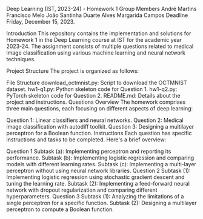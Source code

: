 Deep Learning (IST, 2023-24) - Homework 1
Group Members
André Martins
Francisco Melo
João Santinha
Duarte Alves
Margarida Campos
Deadline
Friday, December 15, 2023.

Introduction
This repository contains the implementation and solutions for Homework 1 in the Deep Learning course at IST for the academic year 2023-24. The assignment consists of multiple questions related to medical image classification using various machine learning and neural network techniques.

Project Structure
The project is organized as follows:

File Structure
download_octmnist.py: Script to download the OCTMNIST dataset.
hw1-q1.py: Python skeleton code for Question 1.
hw1-q2.py: PyTorch skeleton code for Question 2.
README.md: Details about the project and instructions.
Questions Overview
The homework comprises three main questions, each focusing on different aspects of deep learning:

Question 1: Linear classifiers and neural networks.
Question 2: Medical image classification with autodiff toolkit.
Question 3: Designing a multilayer perceptron for a Boolean function.
Instructions
Each question has specific instructions and tasks to be completed. Here's a brief overview:

Question 1
Subtask (a): Implementing perceptron and reporting its performance.
Subtask (b): Implementing logistic regression and comparing models with different learning rates.
Subtask (c): Implementing a multi-layer perceptron without using neural network libraries.
Question 2
Subtask (1): Implementing logistic regression using stochastic gradient descent and tuning the learning rate.
Subtask (2): Implementing a feed-forward neural network with dropout regularization and comparing different hyperparameters.
Question 3
Subtask (1): Analyzing the limitations of a single perceptron for a specific function.
Subtask (2): Designing a multilayer perceptron to compute a Boolean function.
